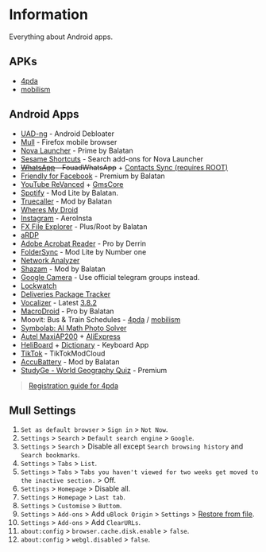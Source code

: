 # Information

Everything about Android apps.

## APKs

- [4pda](https://4pda.to/forum/index.php?showforum=212)
- [mobilism](https://forum.mobilism.me/viewforum.php?f=398)

## Android Apps

- [UAD-ng](https://github.com/Universal-Debloater-Alliance/universal-android-debloater-next-generation/releases/latest) - Android Debloater
- [Mull](https://f-droid.org/packages/us.spotco.fennec_dos/) - Firefox mobile browser
- [Nova Launcher](https://4pda.to/forum/index.php?act=findpost&pid=10706661&anchor=Spoil-10706661-8) - Prime by Balatan
- [Sesame Shortcuts](https://4pda.to/forum/index.php?showtopic=921566#entry77882334) - Search add-ons for Nova Launcher
- ~~[WhatsApp](https://4pda.to/forum/index.php?showtopic=186375#Spoil-5125511-12) - FouadWhatsApp~~ + [Contacts Sync (requires ROOT)](https://play.google.com/store/apps/details?id=com.lb.contacts_sync)
- [Friendly for Facebook](https://4pda.to/forum/index.php?showtopic=819152&view=findpost&p=60515623) - Premium by Balatan
- [YouTube ReVanced](https://4pda.to/forum/index.php?showtopic=1050118&view=findpost&p=115638129) + [GmsCore](https://github.com/microg/GmsCore/releases/latest)
- [Spotify](https://4pda.to/forum/index.php?act=findpost&pid=8030514&anchor=Spoil-8030514-11) - Mod Lite by Balatan.
- [Truecaller](https://4pda.to/forum/index.php?showtopic=417409#Spoil-18455027-5) - Mod by Balatan
- [Wheres My Droid](https://forum.mobilism.me/search.php?keywords=Wheres+My+Droid&sr=topics&sf=titleonly)
- [Instagram](https://4pda.to/forum/index.php?showtopic=326697#Spoil-12392478-7) - AeroInsta
- [FX File Explorer](https://4pda.to/forum/index.php?showtopic=268117#entry9048468) - Plus/Root by Balatan
- [aRDP](https://4pda.to/forum/index.php?showtopic=658880#entry39545784)
- [Adobe Acrobat Reader](https://4pda.to/forum/index.php?showtopic=171588#Spoil-4535663-3) - Pro by Derrin
- [FolderSync](https://4pda.to/forum/index.php?showtopic=258965#Spoil-8586413-7) - Mod Lite by Number one
- [Network Analyzer](https://4pda.to/forum/index.php?showtopic=969002&view=findpost&p=89769375)
- [Shazam](https://4pda.to/forum/index.php?showtopic=128657#Spoil-2955496-4) - Mod by Balatan
- [Google Camera](https://www.celsoazevedo.com/files/android/google-camera/links/) - Use official telegram groups instead.
- [Lockwatch](https://4pda.to/forum/index.php?showtopic=677900#entry41610679)
- [Deliveries Package Tracker](https://4pda.to/forum/index.php?showtopic=805869#entry58797224)
- [Vocalizer](https://4pda.to/forum/index.php?showtopic=987292#apk) - Latest [3.8.2](https://4pda.to/forum/index.php?showtopic=987292&view=findpost&p=132720887)
- [MacroDroid](https://4pda.to/forum/index.php?act=findpost&pid=15401143) - Pro by Balatan
- Moovit: Bus & Train Schedules - [4pda](https://4pda.to/forum/index.php?act=findpost&pid=46361566&anchor=Spoil-46361566-4) / [mobilism](https://forum.mobilism.me/search.php?keywords=Moovit&sr=topics&sf=titleonly)
- [Symbolab: AI Math Photo Solver](https://4pda.to/forum/index.php?showtopic=702296&view=findpost&p=44337245)
- [Autel MaxiAP200](https://4pda.to/forum/index.php?showtopic=961129&st=2400#entry93164749) + [AliExpress](https://www.aliexpress.com/item/32991837323.html)
- [HeliBoard](https://github.com/Helium314/HeliBoard/releases/latest) + [Dictionary](https://codeberg.org/Helium314/aosp-dictionaries) - Keyboard App
- [TikTok](https://4pda.to/forum/index.php?showtopic=1057582&view=findpost&p=88888432) - TikTokModCloud
- [AccuBattery](https://4pda.to/forum/index.php?act=findpost&pid=52860795&anchor=Spoil-52860795-5) - Mod by Balatan
- [StudyGe - World Geography Quiz](https://4pda.to/forum/index.php?act=findpost&pid=119912812&anchor=Spoil-119912812-4) - Premium

> [Registration guide for 4pda](https://www.youtube.com/watch?v=3XOut-lgHRc)

## Mull Settings

1. `Set as default browser` > `Sign in` > `Not Now`.
2. `Settings` > `Search` > `Default search engine` > `Google`.
3. `Settings` > `Search` > Disable all except `Search browsing history` and `Search bookmarks`.
4. `Settings` > `Tabs` > `List`.
5. `Settings` > `Tabs` > `Tabs you haven't viewed for two weeks get moved to the inactive section.` > Off.
6. `Settings` > `Homepage` > Disable all.
7. `Settings` > `Homepage` > `Last tab`.
8. `Settings` > `Customise` > `Buttom`.
9. `Settings` > `Add-ons` > Add `uBlock Origin` > `Settings` > [Restore from file](https://raw.githubusercontent.com/ByKsTv/Everything/main/Windows/uBlock_Origin/Website_Debloater.txt).
10. `Settings` > `Add-ons` > Add `ClearURLs`.
11. `about:config` > `browser.cache.disk.enable` > `false`.
12. `about:config` > `webgl.disabled` > `false`.
